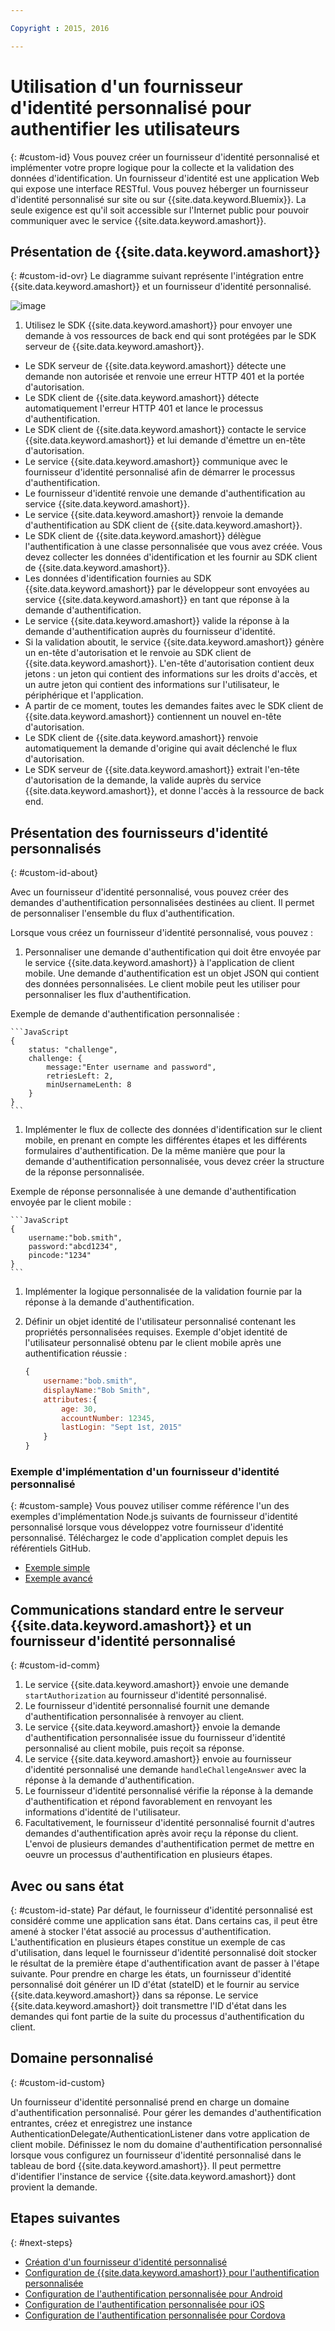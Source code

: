 ```yaml
---

Copyright : 2015, 2016

---
```


# Utilisation d'un fournisseur d'identité personnalisé pour authentifier les utilisateurs
{: #custom-id}
Vous pouvez créer un fournisseur d'identité personnalisé et implémenter votre propre logique pour la collecte et la validation des données d'identification. Un fournisseur d'identité est une application Web qui expose une interface RESTful. Vous pouvez héberger un fournisseur d'identité personnalisé sur site ou sur {{site.data.keyword.Bluemix}}. La seule exigence est qu'il soit accessible sur l'Internet public pour pouvoir communiquer avec le service {{site.data.keyword.amashort}}.

## Présentation de {{site.data.keyword.amashort}}
{: #custom-id-ovr}
 Le diagramme suivant représente l'intégration entre {{site.data.keyword.amashort}} et un fournisseur d'identité personnalisé.

![image](images/mca-sequence-custom.jpg)

1. Utilisez le SDK {{site.data.keyword.amashort}} pour envoyer une demande à vos ressources de back end qui sont protégées par le SDK serveur de {{site.data.keyword.amashort}}.
* Le SDK serveur de {{site.data.keyword.amashort}} détecte une demande non autorisée et renvoie une erreur HTTP 401 et la portée d'autorisation.
* Le SDK client de {{site.data.keyword.amashort}} détecte automatiquement l'erreur HTTP 401 et lance le processus d'authentification.
* Le SDK client de {{site.data.keyword.amashort}} contacte le service {{site.data.keyword.amashort}} et lui demande d'émettre un en-tête d'autorisation.
* Le service {{site.data.keyword.amashort}} communique avec le fournisseur d'identité personnalisé afin de démarrer le processus d'authentification.
* Le fournisseur d'identité renvoie une demande d'authentification au service {{site.data.keyword.amashort}}.
* Le service {{site.data.keyword.amashort}} renvoie la demande d'authentification au SDK client de {{site.data.keyword.amashort}}.
* Le SDK client de {{site.data.keyword.amashort}} délègue l'authentification à une classe personnalisée que vous avez créée. Vous devez collecter les données d'identification et les fournir au SDK client de {{site.data.keyword.amashort}}.
* Les données d'identification fournies au SDK {{site.data.keyword.amashort}} par le développeur sont envoyées au service {{site.data.keyword.amashort}} en tant que réponse à la demande d'authentification.
* Le service {{site.data.keyword.amashort}} valide la réponse à la demande d'authentification auprès du fournisseur d'identité.
* Si la validation aboutit, le service {{site.data.keyword.amashort}} génère un en-tête d'autorisation et le renvoie au SDK client de {{site.data.keyword.amashort}}. L'en-tête d'autorisation contient deux jetons : un jeton qui contient des informations sur les droits d'accès, et un autre jeton qui contient des informations sur l'utilisateur, le périphérique et l'application.
* A partir de ce moment, toutes les demandes faites avec le SDK client de {{site.data.keyword.amashort}} contiennent un nouvel en-tête d'autorisation.
* Le SDK client de {{site.data.keyword.amashort}} renvoie automatiquement la demande d'origine qui avait déclenché le flux d'autorisation.
* Le SDK serveur de {{site.data.keyword.amashort}} extrait l'en-tête d'autorisation de la demande, la valide auprès du service {{site.data.keyword.amashort}}, et donne l'accès à la ressource de back end.

## Présentation des fournisseurs d'identité personnalisés
{: #custom-id-about}

Avec un fournisseur d'identité personnalisé, vous pouvez créer des demandes d'authentification personnalisées destinées au client. Il permet de personnaliser l'ensemble du flux d'authentification.

Lorsque vous créez un fournisseur d'identité personnalisé, vous pouvez :

1. Personnaliser une demande d'authentification qui doit être envoyée par le service {{site.data.keyword.amashort}} à l'application de client mobile. Une demande d'authentification est un objet JSON qui contient des données personnalisées. Le client mobile peut les utiliser pour personnaliser les flux d'authentification.

Exemple de demande d'authentification personnalisée :

	```JavaScript
	{
		status: "challenge",
		challenge: {
			message:"Enter username and password",
			retriesLeft: 2,
			minUsernameLenth: 8
		}
	}
	```

1. Implémenter le flux de collecte des données d'identification sur le client mobile, en prenant en compte les différentes étapes et les différents formulaires d'authentification. De la même manière que pour la demande d'authentification personnalisée, vous devez créer la structure de la réponse personnalisée.

Exemple de réponse personnalisée à une demande d'authentification envoyée par le client mobile :

	```JavaScript
	{
		username:"bob.smith",
		password:"abcd1234",
		pincode:"1234"
	}
	```
1. Implémenter la logique personnalisée de la validation fournie par la réponse à la demande d'authentification.

1. Définir un objet identité de l'utilisateur personnalisé contenant les propriétés personnalisées requises. Exemple d'objet identité de l'utilisateur personnalisé obtenu par le client mobile après une authentification réussie :

	```JavaScript
	{
		username:"bob.smith",
		displayName:"Bob Smith",
		attributes:{
			age: 30,
			accountNumber: 12345,
			lastLogin: "Sept 1st, 2015"
		}
	}
	```

### Exemple d'implémentation d'un fournisseur d'identité personnalisé
{: #custom-sample}
Vous pouvez utiliser comme référence l'un des exemples d'implémentation Node.js suivants de fournisseur d'identité personnalisé
lorsque vous développez votre fournisseur d'identité personnalisé. Téléchargez le code d'application complet depuis les référentiels
GitHub.

 * [Exemple simple](https://github.com/ibm-bluemix-mobile-services/bms-mca-custom-identity-provider-sample)
 * [Exemple avancé](https://github.com/ibm-bluemix-mobile-services/bms-mca-custom-identity-provider-with-user-management)
 
## Communications standard entre le serveur {{site.data.keyword.amashort}} et un fournisseur d'identité personnalisé
{: #custom-id-comm}
1. Le service {{site.data.keyword.amashort}} envoie une demande `startAuthorization` au fournisseur
d'identité personnalisé.
1. Le fournisseur d'identité personnalisé fournit une demande d'authentification personnalisée à renvoyer au client.
1. Le service {{site.data.keyword.amashort}} envoie la demande d'authentification personnalisée issue du fournisseur d'identité personnalisé au client mobile,
puis reçoit sa réponse.
1. Le service {{site.data.keyword.amashort}} envoie au fournisseur d'identité personnalisé une demande `handleChallengeAnswer` avec la réponse
à la demande d'authentification.
1. Le fournisseur d'identité personnalisé vérifie la réponse à la demande d'authentification et répond favorablement en renvoyant
les informations d'identité de l'utilisateur.
1. Facultativement, le fournisseur d'identité personnalisé fournit d'autres demandes d'authentification après avoir reçu la réponse du client. L'envoi de plusieurs demandes d'authentification permet de mettre en oeuvre un processus d'authentification en plusieurs étapes.

## Avec ou sans état
{: #custom-id-state}
Par défaut, le fournisseur d'identité personnalisé est considéré comme une application sans état. Dans certains cas, il peut être amené à stocker l'état associé au processus d'authentification. L'authentification en plusieurs étapes constitue un exemple de cas d'utilisation, dans lequel le fournisseur d'identité personnalisé doit stocker le résultat de la
première étape d'authentification avant de passer à l'étape suivante. Pour prendre en charge les états, un fournisseur d'identité personnalisé doit générer un ID d'état (stateID) et le fournir au service {{site.data.keyword.amashort}} dans sa réponse. Le service {{site.data.keyword.amashort}}
doit transmettre l'ID d'état dans les demandes qui font partie de la suite du processus d'authentification du client.

## Domaine personnalisé
{: #custom-id-custom}

Un fournisseur d'identité personnalisé prend en charge un domaine d'authentification personnalisé. Pour gérer les demandes d'authentification entrantes, créez et enregistrez une instance AuthenticationDelegate/AuthenticationListener dans votre application de client mobile. Définissez le nom du domaine d'authentification personnalisé lorsque vous configurez un fournisseur d'identité personnalisé dans le tableau de bord {{site.data.keyword.amashort}}. Il peut permettre d'identifier l'instance de service {{site.data.keyword.amashort}} dont provient la demande.

## Etapes suivantes
{: #next-steps}
* [Création d'un fournisseur d'identité personnalisé](custom-auth-identity-provider.html)
* [Configuration de {{site.data.keyword.amashort}} pour l'authentification personnalisée](custom-auth-config-mca.html)
* [Configuration de l'authentification personnalisée pour Android](custom-auth-android.html)
* [Configuration de l'authentification personnalisée pour iOS](custom-auth-ios.html)
* [Configuration de l'authentification personnalisée pour Cordova](custom-auth-cordova.html)
